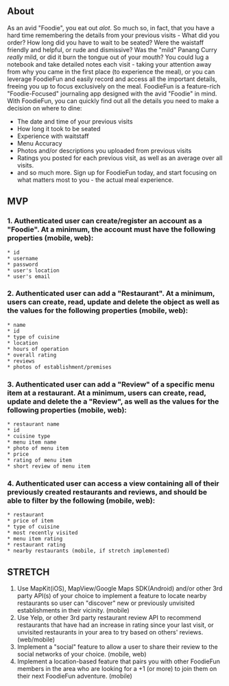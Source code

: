 ## About 
As an avid "Foodie", you eat out _alot_. So much so, in fact, that you have a hard time remembering the details from your previous visits - What did you order? How long did you have to wait to be seated? Were the waistaff friendly and helpful, or rude and dismissive? Was the "mild" Panang Curry _really_ mild, or did it burn the tongue out of your mouth? You could lug a notebook and take detailed notes each visit - taking your attention away from why you came in the first place (to experience the meal), or you can leverage FoodieFun and easily record and access all the important details, freeing you up to focus exclusively on the meal. FoodieFun is a feature-rich "Foodie-Focused" journaling app designed with the avid "Foodie" in mind. With FoodieFun, you can quickly find out all the details you need to make a decision on where to dine:
* The date and time of your previous visits
* How long it took to be seated
* Experience with waitstaff
* Menu Accuracy
* Photos and/or descriptions you uploaded from previous visits
* Ratings you posted for each previous visit, as well as an average over all visits.
* and so much more.
Sign up for FoodieFun today, and start focusing on what matters most to you - the actual meal experience.
## MVP
### 1. Authenticated user can create/register an account as a "Foodie". At a minimum, the account must have the following properties (mobile, web):
	* id
	* username
	* password
	* user's location
	* user's email
### 2. Authenticated user can add a "Restaurant". At a minimum, users can create, read, update and delete the object as well as the values for the following properties (mobile, web):
	* name
	* id
	* type of cuisine
	* location
	* hours of operation
	* overall rating
	* reviews
	* photos of establishment/premises
### 3. Authenticated user can add a "Review" of a specific menu item at a restaurant. At a minimum, users can create, read, update and delete the a "Review", as well as the values for the following properties (mobile, web):
	* restaurant name
	* id
	* cuisine type
	* menu item name
	* photo of menu item
	* price
	* rating of menu item
	* short review of menu item
### 4. Authenticated user can access a view containing all of their previously created restaurants and reviews, and should be able to filter by the following (mobile, web):
	* restaurant
	* price of item
	* type of cuisine
	* most recently visited
	* menu item rating
	* restaurant rating
	* nearby restaurants (mobile, if stretch implemented)
## STRETCH
1. Use MapKit(iOS), MapView/Google Maps SDK(Android) and/or other 3rd party API(s) of your choice to implement a feature to locate nearby restaurants so user can "discover" new or previously unvisited establishments in their vicinity. (mobile)
2. Use Yelp, or other 3rd party restaurant review API to recommend restaurants that have had an increase in rating since your last visit, or unvisited restaurants in your area to try based on others' reviews. (web/mobile)
3. Implement a "social" feature to allow a user to share their review to the social networks of your choice. (mobile, web)
4. Implement a location-based feature that pairs you with other FoodieFun members in the area who are looking for a +1 (or more) to join them on their next FoodieFun adventure. (mobile)